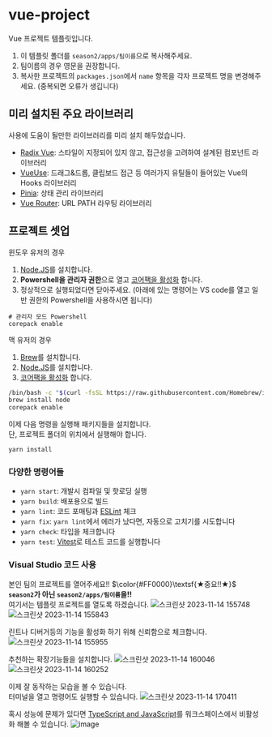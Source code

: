 # vue-project

Vue 프로젝트 템플릿입니다.
1. 이 템플릿 폴더를 `season2/apps/팀이름`으로 복사해주세요.
2. 팀이름의 경우 영문을 권장합니다.
3. 복사한 프로젝트의 `packages.json`에서 `name` 항목을 각자 프로젝트 명을 변경해주세요. (중복되면 오류가 생깁니다)

## 미리 설치된 주요 라이브러리

사용에 도움이 될만한 라이브러리를 미리 설치 해두었습니다.
- [Radix Vue](https://www.radix-vue.com/): 스타일이 지정되어 있지 않고, 접근성을 고려하여 설계된 컴포넌트 라이브러리
- [VueUse](https://vueuse.org/): 드래그&드롭, 클립보드 접근 등 여러가지 유틸들이 들어있는 Vue의 Hooks 라이브러리
- [Pinia](https://pinia.vuejs.org/): 상태 관리 라이브러리
- [Vue Router](https://v3.router.vuejs.org): URL PATH 라우팅 라이브러리

## 프로젝트 셋업

윈도우 유저의 경우
1. [Node.JS](https://nodejs.org/en/download)를 설치합니다.
2. **Powershell을 관리자 권한**으로 열고 [코어팩을 활성화](https://github.com/nodejs/corepack) 합니다.
3. 정상적으로 실행되었다면 닫아주세요. (아래에 있는 명령어는 VS code를 열고 일반 권한의 Powershell을 사용하시면 됩니다) 
```
# 관리자 모드 Powershell
corepack enable
```

맥 유저의 경우
1. [Brew](https://brew.sh/)를 설치합니다.
2. [Node.JS](https://formulae.brew.sh/formula/node)를 설치합니다.
3. [코어팩을 활성화](https://github.com/nodejs/corepack) 합니다.
```bash
/bin/bash -c "$(curl -fsSL https://raw.githubusercontent.com/Homebrew/install/HEAD/install.sh)"
brew install node
corepack enable
```

이제 다음 명령을 실행해 패키지들을 설치합니다.  
단, 프로젝트 폴더의 위치에서 실행해야 합니다.
```sh
yarn install
```

### 다양한 명령어들
- `yarn start`: 개발시 컴파일 및 핫로딩 실행
- `yarn build`: 배포용으로 빌드
- `yarn lint`: 코드 포매팅과 [ESLint](https://eslint.org/) 체크
- `yarn fix`: `yarn lint`에서 에러가 났다면, 자동으로 고치기를 시도합니다
- `yarn check`: 타입을 체크합니다
- `yarn test`: [Vitest](https://vitest.dev/)로 테스트 코드를 실행합니다

### Visual Studio 코드 사용
본인 팀의 프로젝트를 열어주세요!! $\color{#FF0000}\textsf{★중요!!★}$ **`season2`가 아닌 `season2/apps/팀이름`을!!**  
여기서는 템플릿 프로젝트를 열도록 하겠습니다.
![스크린샷 2023-11-14 155748](https://github.com/Mankik/season2/assets/25581533/3a349cda-37d5-473f-9b62-36c70e6f1aad)
![스크린샷 2023-11-14 155843](https://github.com/Mankik/season2/assets/25581533/1ab08305-8900-46fb-8400-c50097c47d42)

린트나 디버거등의 기능을 활성화 하기 위해 신뢰함으로 체크합니다.
![스크린샷 2023-11-14 155955](https://github.com/Mankik/season2/assets/25581533/78b951d5-b750-488f-8b29-ec0e35f39481)

추천하는 확장기능들을 설치합니다.
![스크린샷 2023-11-14 160046](https://github.com/Mankik/season2/assets/25581533/01342d7d-d8b1-4f46-91fe-6b62e1e06a44)
![스크린샷 2023-11-14 160252](https://github.com/Mankik/season2/assets/25581533/e16319e9-00f8-4654-8756-abf5732be01f)

이제 잘 동작하는 모습을 볼 수 있습니다.  
터미널을 열고 명령어도 실행할 수 있습니다.
![스크린샷 2023-11-14 170411](https://github.com/Mankik/season2/assets/25581533/65452c55-c07f-48a4-ae8c-d9d8dcc75e7b)

혹시 성능에 문제가 있다면 [TypeScript and JavaScript](https://github.com/vuejs/language-tools/discussions/471#discussioncomment-1361669)를 워크스페이스에서 비활성화 해볼 수 있습니다.
![image](https://github.com/Mankik/season2/assets/25581533/4cc862cc-d473-45bb-a5de-4aa1bdacdf7f)
